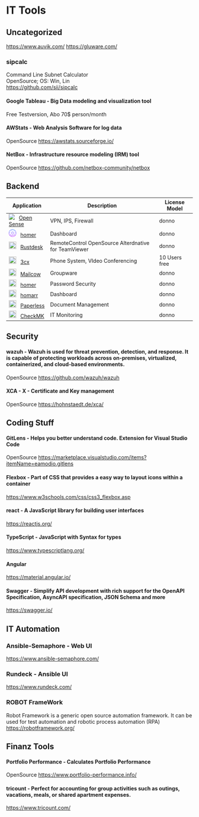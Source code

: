 # IT Tools
## Uncategorized

https://www.auvik.com/
https://gluware.com/

### sipcalc
Command Line Subnet Calculator  
OpenSource; OS: Win, Lin  
https://github.com/sii/sipcalc

#### Google Tableau - Big Data modeling and visualization tool
Free Testversion, Abo 70$ person/month


#### AWStats - Web Analysis Software for log data
OpenSource
https://awstats.sourceforge.io/


#### NetBox - Infrastructure resource modeling (IRM) tool
OpenSource
https://github.com/netbox-community/netbox

## Backend
| Application  | Description | License Model |
| --- | --- | --- |
| <img src="https://upload.wikimedia.org/wikipedia/commons/c/c3/Opnsense-logo.svg" width="80"/>&nbsp;&nbsp;&nbsp;[Open Sense](https://opnsense.org) | VPN, IPS, Firewall | donno |
| <img src="https://raw.githubusercontent.com//bastienwirtz/homer/main/public/logo.png" width="20" height="20"/>&nbsp;&nbsp;&nbsp;[homer](https://github.com/bastienwirtz/homer)| Dashboard| donno |
| <img src="https://rustdesk.com/images/rustdesk-banner.svg" width="20" height="20"/>&nbsp;&nbsp;&nbsp;[Rustdesk](https://rustdesk.com) | RemoteControl OpenSource Alterdnative for TeamViewer| donno |
| <img src="https://www.3cx.com/wp-content/uploads/2018/08/logo-3.png" width="20" height="20"/>&nbsp;&nbsp;&nbsp;[3cx](https://www.3cx.com)|Phone System, VIdeo Conferencing | 10 Users free |
| <img src="https://mailcow.email/images/cow_mailcow.svg" width="20" height="20"/>&nbsp;&nbsp;&nbsp;[Mailcow](https://mailcow.email) | Groupware| donno |
| <img src="https://upload.wikimedia.org/wikipedia/commons/thumb/c/cc/Bitwarden_logo.svg/1200px-Bitwarden_logo.svg.png" width="20" height="20"/>&nbsp;&nbsp;&nbsp;[homer](https://bitwarden.com) | Password Security | donno |
| <img src="https://homarr.dev/img/logo.png" width="20" height="20"/>&nbsp;&nbsp;&nbsp;[homarr](https://github.com/ajnart/homarr) | Dashboard| donno |
| <img src="https://docs.paperless-ngx.com/assets/logo.svg" width="20" height="20"/>&nbsp;&nbsp;&nbsp;[Paperless](https://docs.paperless-ngx.com) | Document Management | donno |
| <img src="https://checkmk.com/application/files/cache/thumbnails/67fc39c599afdf20557d538416e3efd3.png" width="20" height="20"/>&nbsp;&nbsp;&nbsp;[CheckMK](https://checkmk.com)| IT Monitoring | donno |



## Security
#### wazuh - Wazuh is used for threat prevention, detection, and response. It is capable of protecting workloads across on-premises, virtualized, containerized, and cloud-based environments.
OpenSource
https://github.com/wazuh/wazuh

#### XCA - X - Certificate and Key management
OpenSource
https://hohnstaedt.de/xca/

## Coding Stuff

#### GitLens - Helps you better understand code. Extension for Visual Studio Code
OpenSource
https://marketplace.visualstudio.com/items?itemName=eamodio.gitlens

#### Flexbox - Part of CSS that provides a easy way to layout icons within a container
https://www.w3schools.com/css/css3_flexbox.asp

#### react - A JavaScript library for building user interfaces 
https://reactjs.org/

#### TypeScript - JavaScript with Syntax for types
https://www.typescriptlang.org/

#### Angular
https://material.angular.io/

#### Swagger - Simplify API development with rich support for the OpenAPI Specification, AsyncAPI specification, JSON Schema and more
https://swagger.io/

## IT Automation

### Ansible-Semaphore - Web UI
https://www.ansible-semaphore.com/

### Rundeck - Ansible UI
https://www.rundeck.com/

### ROBOT FrameWork
Robot Framework is a generic open source automation framework. It can be used for test automation and robotic process automation (RPA)
https://robotframework.org/

## Finanz Tools

#### Portfolio Performance - Calculates Portfolio Performance
OpenSource
https://www.portfolio-performance.info/

#### tricount - Perfect for accounting for group activities such as outings, vacations, meals, or shared apartment expenses.
https://www.tricount.com/
